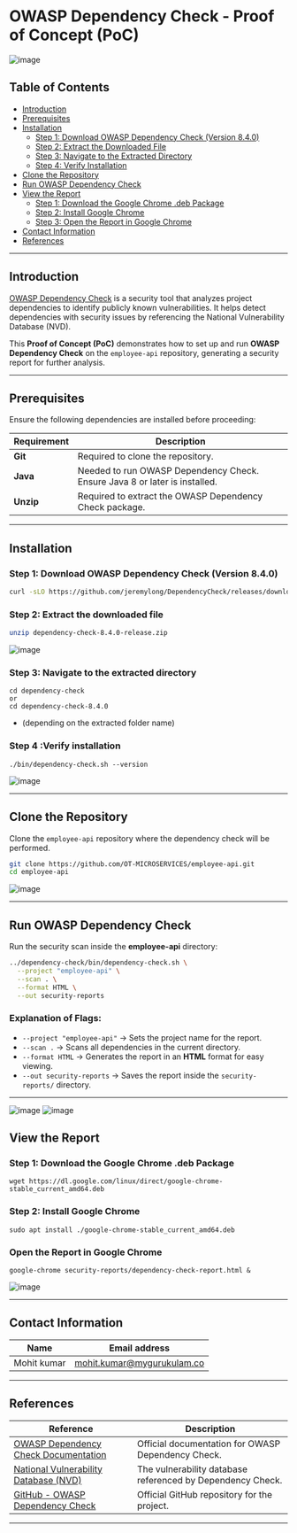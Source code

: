 # OWASP Dependency Check - Proof of Concept (PoC)
![image](https://github.com/user-attachments/assets/3f35a99f-097e-41af-8226-ba77fb80fbc3)



## Table of Contents
- [Introduction](#introduction)
- [Prerequisites](#prerequisites)
- [Installation](#installation)
  - [Step 1: Download OWASP Dependency Check (Version 8.4.0)](#step-1-download-owasp-dependency-check-version-840)
  - [Step 2: Extract the Downloaded File](#step-2-extract-the-downloaded-file)
  - [Step 3: Navigate to the Extracted Directory](#step-3-navigate-to-the-extracted-directory)
  - [Step 4: Verify Installation](#step-4-verify-installation)
- [Clone the Repository](#clone-the-repository)
- [Run OWASP Dependency Check](#run-owasp-dependency-check)
- [View the Report](#view-the-report)
    - [Step 1: Download the Google Chrome .deb Package](#step-1-download-the-google-chrome-deb-package)
    - [Step 2: Install Google Chrome](#step-2-install-google-chrome)
    - [Step 3: Open the Report in Google Chrome](#step-3-open-the-report-in-google-chrome)
- [Contact Information](#contact-information)
- [References](#references)

___

## Introduction
[OWASP Dependency Check](https://owasp.org/www-project-dependency-check/) is a security tool that analyzes project dependencies to identify publicly known vulnerabilities. It helps detect dependencies with security issues by referencing the National Vulnerability Database (NVD).

This **Proof of Concept (PoC)** demonstrates how to set up and run **OWASP Dependency Check** on the `employee-api` repository, generating a security report for further analysis.

---

## Prerequisites

Ensure the following dependencies are installed before proceeding:

| Requirement | Description |
|------------|-------------|
| **Git** | Required to clone the repository. |
| **Java** | Needed to run OWASP Dependency Check. Ensure Java 8 or later is installed. |
| **Unzip** | Required to extract the OWASP Dependency Check package. |


---

## Installation

### **Step 1: Download OWASP Dependency Check (Version 8.4.0)**
```bash
curl -sLO https://github.com/jeremylong/DependencyCheck/releases/download/v8.4.0/dependency-check-8.4.0-release.zip
```
### **Step 2: Extract the downloaded file**
```bash
unzip dependency-check-8.4.0-release.zip
```

![image](https://github.com/user-attachments/assets/b562e7d9-43bf-40ff-ada8-dbf4138b7cfb)

### **Step 3: Navigate to the extracted directory**
```
cd dependency-check
or
cd dependency-check-8.4.0
```
- (depending on the extracted folder name)

### **Step 4 :Verify installation**
```
./bin/dependency-check.sh --version
```
![image](https://github.com/user-attachments/assets/b65f52c9-45ab-4b83-8851-23e004cd0260)


___

 ## Clone the Repository
Clone the `employee-api` repository where the dependency check will be performed.
```bash
git clone https://github.com/OT-MICROSERVICES/employee-api.git
cd employee-api
```
![image](https://github.com/user-attachments/assets/d3c487a2-4bbd-42dc-9b84-ef859b685387)

---

## Run OWASP Dependency Check

Run the security scan inside the **employee-api** directory:
```bash
../dependency-check/bin/dependency-check.sh \
  --project "employee-api" \
  --scan . \
  --format HTML \
  --out security-reports
```

### **Explanation of Flags:**
- `--project "employee-api"` → Sets the project name for the report.
- `--scan .` → Scans all dependencies in the current directory.
- `--format HTML` → Generates the report in an **HTML** format for easy viewing.
- `--out security-reports` → Saves the report inside the `security-reports/` directory.

---

![image](https://github.com/user-attachments/assets/4ff88692-f855-4527-9c11-442d087e0cef)
![image](https://github.com/user-attachments/assets/2f27719f-99bb-48a6-8cb1-64e4611bfa43)


## View the Report

### Step 1: Download the Google Chrome .deb Package
```
wget https://dl.google.com/linux/direct/google-chrome-stable_current_amd64.deb
```
### Step 2: Install Google Chrome
  
```
sudo apt install ./google-chrome-stable_current_amd64.deb
```
### Open the Report in Google Chrome
```
google-chrome security-reports/dependency-check-report.html &
```

![image](https://github.com/user-attachments/assets/5d9191cf-fec4-4998-905f-374722bc1552)

___

## **Contact Information**

| **Name** | **Email address**            |
|----------|-------------------------------|
| Mohit kumar   |  mohit.kumar@mygurukulam.co          |
___

## References

| Reference | Description |
|-----------|-------------|
| [OWASP Dependency Check Documentation](https://jeremylong.github.io/DependencyCheck/) | Official documentation for OWASP Dependency Check. |
| [National Vulnerability Database (NVD)](https://nvd.nist.gov/) | The vulnerability database referenced by Dependency Check. |
| [GitHub - OWASP Dependency Check](https://github.com/jeremylong/DependencyCheck) | Official GitHub repository for the project. |

___
